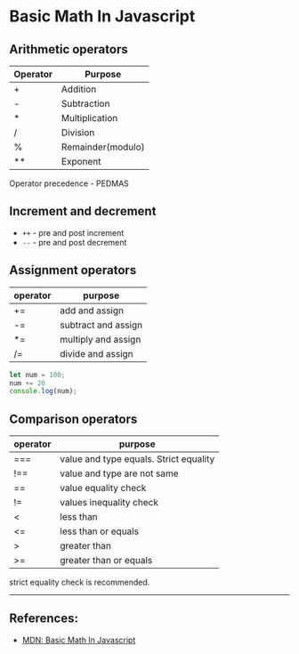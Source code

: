 # Basic Math In Javascript

## Arithmetic operators
| Operator | Purpose           |
| -------- | ----------------- |
| +        | Addition          |
| -        | Subtraction       |
| \*       | Multiplication    |
| /        | Division          |
| %        | Remainder(modulo) |
| **       | Exponent          |

Operator precedence - PEDMAS

## Increment and decrement
* `++` - pre and post increment
* `--` - pre and post decrement

## Assignment operators
| operator | purpose             |
| -------- | ------------------- |
| +=       | add and assign      |
| -=       | subtract and assign |
| *=       | multiply and assign |
| /=       | divide and assign   |
```Javascript
let num = 100;
num += 20
console.log(num);
```

## Comparison operators
| operator | purpose                                |
| -------- | -------------------------------------- |
| ===      | value and type equals. Strict equality |
| !==      | value and type are not same            |
| ==       | value equality check                   |
| !=       | values inequality check                |
| <        | less than                              |
| <=       | less than or equals                    |
| >        | greater than                           |
| >=       | greater than or equals                 |

strict equality check is recommended.

---

## References:
* [MDN: Basic Math In Javascript](https://developer.mozilla.org/en-US/docs/Learn/JavaScript/First_steps/Math)